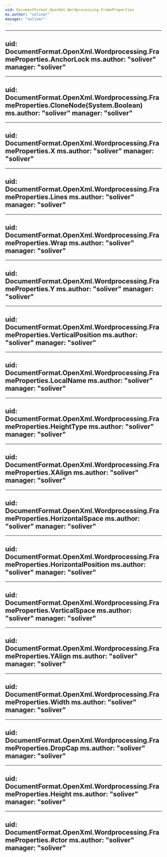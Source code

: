 ```yaml
---
uid: DocumentFormat.OpenXml.Wordprocessing.FrameProperties
ms.author: "soliver"
manager: "soliver"
---
```


---
uid: DocumentFormat.OpenXml.Wordprocessing.FrameProperties.AnchorLock
ms.author: "soliver"
manager: "soliver"
---

---
uid: DocumentFormat.OpenXml.Wordprocessing.FrameProperties.CloneNode(System.Boolean)
ms.author: "soliver"
manager: "soliver"
---

---
uid: DocumentFormat.OpenXml.Wordprocessing.FrameProperties.X
ms.author: "soliver"
manager: "soliver"
---

---
uid: DocumentFormat.OpenXml.Wordprocessing.FrameProperties.Lines
ms.author: "soliver"
manager: "soliver"
---

---
uid: DocumentFormat.OpenXml.Wordprocessing.FrameProperties.Wrap
ms.author: "soliver"
manager: "soliver"
---

---
uid: DocumentFormat.OpenXml.Wordprocessing.FrameProperties.Y
ms.author: "soliver"
manager: "soliver"
---

---
uid: DocumentFormat.OpenXml.Wordprocessing.FrameProperties.VerticalPosition
ms.author: "soliver"
manager: "soliver"
---

---
uid: DocumentFormat.OpenXml.Wordprocessing.FrameProperties.LocalName
ms.author: "soliver"
manager: "soliver"
---

---
uid: DocumentFormat.OpenXml.Wordprocessing.FrameProperties.HeightType
ms.author: "soliver"
manager: "soliver"
---

---
uid: DocumentFormat.OpenXml.Wordprocessing.FrameProperties.XAlign
ms.author: "soliver"
manager: "soliver"
---

---
uid: DocumentFormat.OpenXml.Wordprocessing.FrameProperties.HorizontalSpace
ms.author: "soliver"
manager: "soliver"
---

---
uid: DocumentFormat.OpenXml.Wordprocessing.FrameProperties.HorizontalPosition
ms.author: "soliver"
manager: "soliver"
---

---
uid: DocumentFormat.OpenXml.Wordprocessing.FrameProperties.VerticalSpace
ms.author: "soliver"
manager: "soliver"
---

---
uid: DocumentFormat.OpenXml.Wordprocessing.FrameProperties.YAlign
ms.author: "soliver"
manager: "soliver"
---

---
uid: DocumentFormat.OpenXml.Wordprocessing.FrameProperties.Width
ms.author: "soliver"
manager: "soliver"
---

---
uid: DocumentFormat.OpenXml.Wordprocessing.FrameProperties.DropCap
ms.author: "soliver"
manager: "soliver"
---

---
uid: DocumentFormat.OpenXml.Wordprocessing.FrameProperties.Height
ms.author: "soliver"
manager: "soliver"
---

---
uid: DocumentFormat.OpenXml.Wordprocessing.FrameProperties.#ctor
ms.author: "soliver"
manager: "soliver"
---
